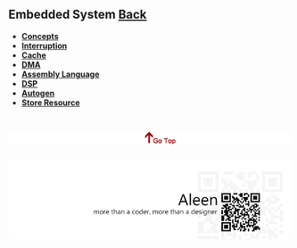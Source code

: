 ## Embedded System	[Back](./../Readme.md)
- [**Concepts**](./concept/concept.md)
- [**Interruption**](./interruption/interruption.md)
- [**Cache**](./cache/cache.md)
- [**DMA**](./dma/dma.md)
- [**Assembly Language**](./assembly/assembly.md)
- [**DSP**](./dsp/dsp.md)
- [**Autogen**](./autogen/autogen.md)
- [**Store Resource**](./store/store.md)

<a href="#" style="left:200px;"><img src="./../pic/gotop.png"></a>
=====

<a href="http://aleen42.github.io/" target="_blank" ><img src="./../pic/tail.gif"></a>
